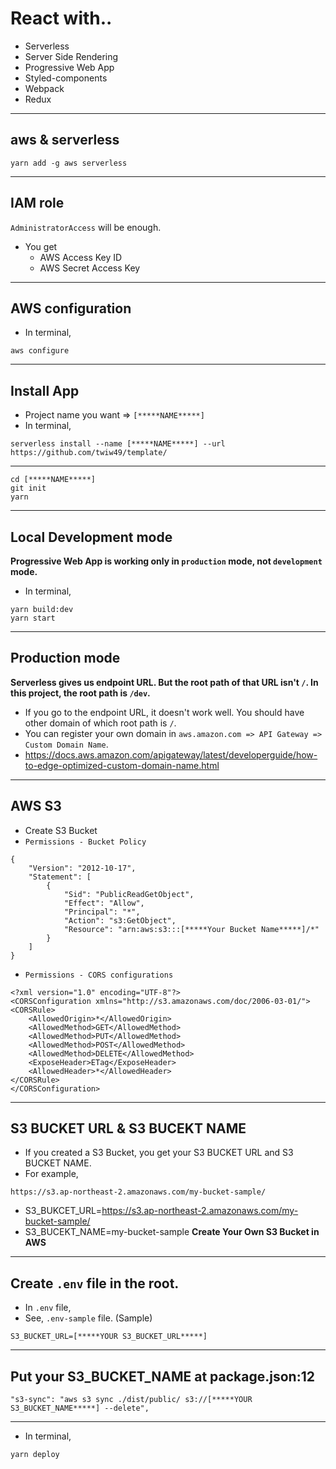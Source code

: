 # React with..

* Serverless
* Server Side Rendering
* Progressive Web App
* Styled-components
* Webpack
* Redux

---

## aws & serverless

```
yarn add -g aws serverless
```

---

## IAM role

`AdministratorAccess` will be enough.

* You get
  * AWS Access Key ID
  * AWS Secret Access Key

---

## AWS configuration

* In terminal,

```
aws configure
```

---

## Install App

* Project name you want => `[*****NAME*****]`
* In terminal,

```
serverless install --name [*****NAME*****] --url https://github.com/twiw49/template/
```

---

```
cd [*****NAME*****]
git init
yarn
```

---

## Local Development mode

**Progressive Web App is working only in `production` mode, not `development` mode.**

* In terminal,

```
yarn build:dev
yarn start
```

---

## Production mode

**Serverless gives us endpoint URL. But the root path of that URL isn't `/`. In this project, the root path is `/dev`.**

* If you go to the endpoint URL, it doesn't work well. You should have other domain of which root path is `/`.
* You can register your own domain in `aws.amazon.com => API Gateway => Custom Domain Name`.
* https://docs.aws.amazon.com/apigateway/latest/developerguide/how-to-edge-optimized-custom-domain-name.html

---

## AWS S3

* Create S3 Bucket
* `Permissions - Bucket Policy`

```
{
    "Version": "2012-10-17",
    "Statement": [
        {
            "Sid": "PublicReadGetObject",
            "Effect": "Allow",
            "Principal": "*",
            "Action": "s3:GetObject",
            "Resource": "arn:aws:s3:::[*****Your Bucket Name*****]/*"
        }
    ]
}
```

* `Permissions - CORS configurations`

```
<?xml version="1.0" encoding="UTF-8"?>
<CORSConfiguration xmlns="http://s3.amazonaws.com/doc/2006-03-01/">
<CORSRule>
    <AllowedOrigin>*</AllowedOrigin>
    <AllowedMethod>GET</AllowedMethod>
    <AllowedMethod>PUT</AllowedMethod>
    <AllowedMethod>POST</AllowedMethod>
    <AllowedMethod>DELETE</AllowedMethod>
    <ExposeHeader>ETag</ExposeHeader>
    <AllowedHeader>*</AllowedHeader>
</CORSRule>
</CORSConfiguration>
```

---

## S3 BUCKET URL & S3 BUCEKT NAME

* If you created a S3 Bucket, you get your S3 BUCKET URL and S3 BUCKET NAME.
* For example,

```
https://s3.ap-northeast-2.amazonaws.com/my-bucket-sample/
```

* S3_BUKCET_URL=https://s3.ap-northeast-2.amazonaws.com/my-bucket-sample/
* S3_BUCEKT_NAME=my-bucket-sample
**Create Your Own S3 Bucket in AWS**

---

## Create `.env` file in the root.

* In `.env` file,
* See, `.env-sample` file. (Sample)

```
S3_BUCKET_URL=[*****YOUR S3_BUCKET_URL*****]
```

---

## Put your S3_BUCKET_NAME at package.json:12

```
"s3-sync": "aws s3 sync ./dist/public/ s3://[*****YOUR S3_BUCKET_NAME*****] --delete",
```

---

* In terminal,

```
yarn deploy
```

